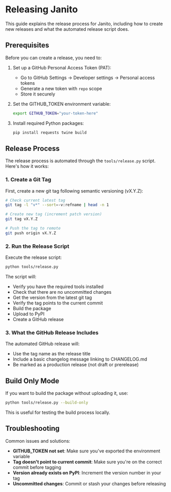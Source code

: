 # Releasing Janito

This guide explains the release process for Janito, including how to create new releases and what the automated release script does.

## Prerequisites

Before you can create a release, you need to:

1. Set up a GitHub Personal Access Token (PAT):

   - Go to GitHub Settings → Developer settings → Personal access tokens
   - Generate a new token with `repo` scope
   - Store it securely

2. Set the GITHUB_TOKEN environment variable:
   ```bash
   export GITHUB_TOKEN="your-token-here"
   ```

3. Install required Python packages:
   ```bash
   pip install requests twine build
   ```

## Release Process

The release process is automated through the `tools/release.py` script. Here's how it works:

### 1. Create a Git Tag

First, create a new git tag following semantic versioning (vX.Y.Z):

```bash
# Check current latest tag
git tag -l "v*" --sort=-v:refname | head -n 1

# Create new tag (increment patch version)
git tag vX.Y.Z

# Push the tag to remote
git push origin vX.Y.Z
```

### 2. Run the Release Script

Execute the release script:

```bash
python tools/release.py
```

The script will:

- Verify you have the required tools installed
- Check that there are no uncommitted changes
- Get the version from the latest git tag
- Verify the tag points to the current commit
- Build the package
- Upload to PyPI
- Create a GitHub release

### 3. What the GitHub Release Includes

The automated GitHub release will:

- Use the tag name as the release title
- Include a basic changelog message linking to CHANGELOG.md
- Be marked as a production release (not draft or prerelease)

## Build Only Mode

If you want to build the package without uploading it, use:

```bash
python tools/release.py --build-only
```

This is useful for testing the build process locally.

## Troubleshooting

Common issues and solutions:

- **GITHUB_TOKEN not set**: Make sure you've exported the environment variable
- **Tag doesn't point to current commit**: Make sure you're on the correct commit before tagging
- **Version already exists on PyPI**: Increment the version number in your tag
- **Uncommitted changes**: Commit or stash your changes before releasing